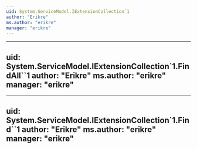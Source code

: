 ```yaml
---
uid: System.ServiceModel.IExtensionCollection`1
author: "Erikre"
ms.author: "erikre"
manager: "erikre"
---
```


---
uid: System.ServiceModel.IExtensionCollection`1.FindAll``1
author: "Erikre"
ms.author: "erikre"
manager: "erikre"
---

---
uid: System.ServiceModel.IExtensionCollection`1.Find``1
author: "Erikre"
ms.author: "erikre"
manager: "erikre"
---
